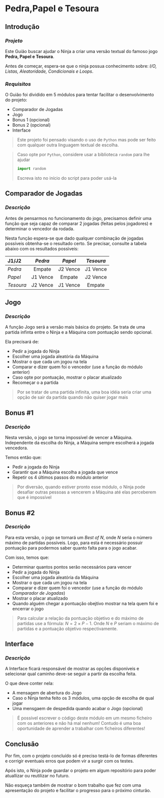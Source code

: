 # Pedra,Papel e Tesoura

## Introdução

### *Projeto*

Este Guião buscar ajudar o Ninja a criar uma versão textual do famoso jogo **Pedra, Papel e Tesoura**.

Antes de começar, espera-se que o ninja possua conhecimento sobre:  *I/O, Listas, Aleatoridade, Condicionais e Loops*.

### *Requisitos*

O Guião foi dividido em 5 módulos para tentar facilitar o desenvolvimento do projeto:

+ Comparador de Jogadas 
+ Jogo
+ Bonus 1 (opcional)
+ Bonus 2 (opcional)
+ Interface

> Este projeto foi pensado visando o uso de `Python` mas pode ser feito com qualquer outra linguagem textual de escolha.

> Caso opte por `Python`, considere usar a biblioteca `random` para lhe ajudar
>```python
> import random
>```
>Escreva isto no início do script para poder usá-la

## Comparador de Jogadas

### *Descrição*

Antes de pensarmos no funcionamento do jogo, precisamos definir uma função que seja capaz de comparar 2 jogadas (feitas pelos jogadores) e determinar o vencedor da rodada.

Nesta função espera-se que dado qualquer combinação de jogadas possíveis obtenha-se o resultado certo. Se precisar, consulte a tabela abaixo com os resultados possìveis:

| **J1/J2** | *Pedra*  | *Papel*  | *Tesoura* |
| :----     | :----:   | :----:   | :----:    |
| *Pedra*   | Empate   | J2 Vence | J1 Vence  |
| *Papel*   | J1 Vence | Empate   | J2 Vence  |
| *Tesoura* | J2 Vence | J1 Vence | Empate    | 

## Jogo

### *Descrição*

A função Jogo será a versão mais básica do projeto. Se trata de uma partida infinta entre o Ninja e a Máquina com pontuação sendo opcional. 

Ela precisará de:

+ Pedir a jogada do Ninja
+ Escolher uma jogada aleatória da Máquina
+ Mostrar o que cada um jogou na tela
+ Comparar e dizer quem foi o vencedor (use a função do módulo anterior)
+ Caso opte por pontuação, mostrar o placar atualizado
+ Recomeçar o a partida

> Por se tratar de uma partida infinita, uma boa idéia seria criar uma opção de sair da partida quando não quiser jogar mais 

## Bonus #1

### *Descrição*

Nesta versão, o jogo se torna impossível de vencer a Máquina. Independente da escolha do Ninja, a Máquina sempre escolherá a jogada vencedora.

Temos então que:

+ Pedir a jogada do Ninja
+ Garantir que a Máquina escolha a jogada que vence
+ Repetir os 4 últimos passos do módulo anterior

> Por diversão, quando estiver pronto esse módulo, o Ninja pode desafiar outras pessoas a vencerem a Máquina até elas perceberem que é impossível

## Bonus #2

### *Descrição*

Para esta versão, o jogo se tornará um *Best of N*, onde *N* seria o número máximo de partidas possíveis. Logo, para esta é necessário possuir pontuação para podermos saber quanto falta para o jogo acabar.

Com isso, temos que:

+ Determinar quantos pontos serão necessários para vencer
+ Pedir a jogada do Ninja
+ Escolher uma jogada aleatória da Máquina
+ Mostrar o que cada um jogou na tela
+ Comparar e dizer quem foi o vencedor (use a função do módulo *Comparador de Jogadas*)
+ Mostrar o placar atualizado
+ Quando alguém chegar a pontuação obejtivo mostrar na tela quem foi e encerrar o jogo

> Para calcular a relação da pontuação objetivo e do máximo de partidas use a fórmula: $N = 2 \times P-1$. Onde $N$ e $P$ seriam o máximo de partidas e a pontuação objetivo respectivamente. 

## Interface

### *Descrição*

A Interface ficará responsável de mostrar as opções disponíveis e selecionar qual caminho deve-se seguir a partir da escolha feita.

O que deve conter nela:

+ A mensagem de abertura do Jogo
+ Caso o Ninja tenha feito os 3 módulos, uma opção de escolha de qual jogar
+ Uma mensgaem de despedida quando acabar o Jogo (opcional)

> É possível escrever o código deste módulo em um mesmo ficheiro com os anteriores e não há mal nenhum! Contudo é uma boa oportunidade de aprender a trabalhar com ficheiros diferentes! 

## Conclusão

Por fim, com o projeto concluído só é preciso testá-lo de formas diferentes e corrigir eventuais erros que podem vir a surgir com os testes.

Após isto, o Ninja pode guardar o projeto em algum repositório para poder atuallizar ou reutilizar no futuro.

Não esqueça também de mostrar o bom trabalho que fez com uma apresentação do projeto e facilitar o progresso para o próximo cinturão. 